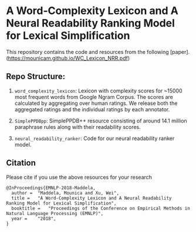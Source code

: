 # A Word-Complexity Lexicon and A Neural Readability Ranking Model for Lexical Simplification

This repository contains the code and resources from the following [paper].(https://mounicam.github.io/WC_Lexicon_NRR.pdf)


## Repo Structure: 
1. ```word_complexity_lexicon```: Lexicon with complexity scores for ~15000 most frequent words from Google Ngram Corpus.
The scores are calculated by aggregating over human ratings. We release both the aggregated ratings and the individual 
ratings by each annotator.

1. ```SimplePPDBpp```: SimplePPDB++ resource consisting of around 14.1 million paraphrase rules along with 
their readability scores. 

1. ```neural_readability_ranker```: Code for our neural readability ranker model.

## Citation
Please cite if you use the above resources for your research
```
@InProceedings{EMNLP-2018-Maddela,
  author = 	"Maddela, Mounica and Xu, Wei",
  title = 	"A Word-Complexity Lexicon and A Neural Readability Ranking Model for Lexical Simplification",
  booktitle = 	"Proceedings of the Conference on Empirical Methods in Natural Language Processing (EMNLP)",
  year = 	"2018",
}
```